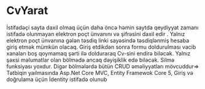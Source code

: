 # CvYarat
İstifadəçi sayta daxil olmaq üçün daha öncə həmin saytda qeydiyyat zamanı istifadə  olunmayan elektron poçt ünvanını və şifrəsini daxil edir .
Yalnız elektron poçt ünvanına gələn təsdiq linki sayəsində  təsdiqlənmiş hesaba giriş etmək mümkün olacaq.
Giriş etdikdən sonra formu doldurulması  vacib xanaları  boş qoymamaq  şərti ilə dolduraraq Cv-sini endirə biləcək. 
Yalnız şəxsi məlumatlar olan bölmədə ancaq dəyişiklik edə biləcək. Silmə funksiyası yoxdur.
Digər bölmələrdə bütün CRUD əməliyyatları mövcuddur=> Tətbiqin yaılmasında Asp.Net Core MVC, Entity Framewok Core 5, Giriş və doğrulama üçün İdentity istifadə olunub
